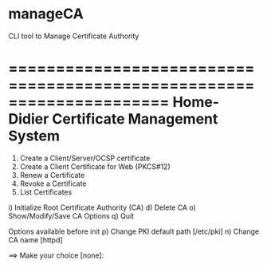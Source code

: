 manageCA
========

CLI tool to Manage Certificate Authority

=====================================================================
             Home-Didier Certificate Management System
=====================================================================

   1) Create a Client/Server/OCSP certificate
   2) Create a Client Certificate for Web (PKCS#12)
   3) Renew a Certificate
   4) Revoke a Certificate
   5) List Certificates

   i) Initialize Root Certificate Authority (CA)
   d) Delete CA
   o) Show/Modify/Save CA Options
   q) Quit

   Options available before init
   p) Change PKI default path [/etc/pki]
   n) Change CA name [httpd]

 ==> Make your choice [none]: